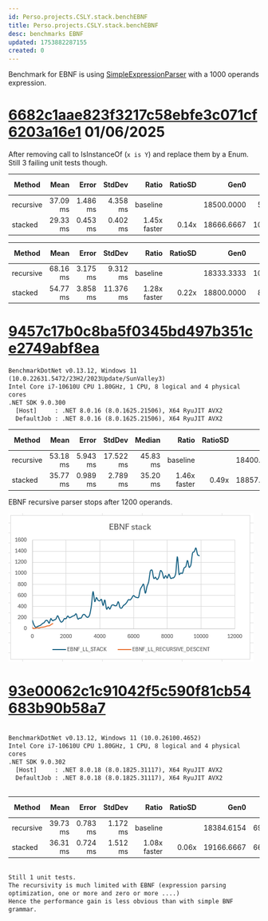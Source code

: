 ```yaml
---
id: Perso.projects.CSLY.stack.benchEBNF
title: Perso.projects.CSLY.stack.benchEBNF
desc: benchmarks EBNF
updated: 1753882287155
created: 0
---
```

Benchmark for EBNF is using [SimpleExpressionParser](https://github.com/b3b00/csly/blob/dev/src/samples/SimpleExpressionParser/SimpleExpressionParser.cs) with a 1000 operands expression.

# [6682c1aae823f3217c58ebfe3c071cf6203a16e1](https://github.com/b3b00/csly/commit/6682c1aae823f3217c58ebfe3c071cf6203a16e1) 01/06/2025

After removing call to IsInstanceOf (```x is Y```) and replace them by a Enum.
Still 3 failing unit tests though.

| Method    | Mean     | Error    | StdDev   | Ratio        | RatioSD | Gen0       | Gen1      | Gen2     | Allocated | Alloc Ratio |
|---------- |---------:|---------:|---------:|-------------:|--------:|-----------:|----------:|---------:|----------:|------------:|
| recursive | 37.09 ms | 1.486 ms | 4.358 ms |     baseline |         | 18500.0000 |  500.0000 | 166.6667 |  79.61 MB |             |
| stacked   | 29.33 ms | 0.453 ms | 0.402 ms | 1.45x faster |   0.14x | 18666.6667 | 1000.0000 | 333.3333 |  79.88 MB |  1.00x more |

| Method    | Mean     | Error    | StdDev    | Ratio        | RatioSD | Gen0       | Gen1      | Gen2     | Allocated | Alloc Ratio |
|---------- |---------:|---------:|----------:|-------------:|--------:|-----------:|----------:|---------:|----------:|------------:|
| recursive | 68.16 ms | 3.175 ms |  9.312 ms |     baseline |         | 18333.3333 | 1000.0000 | 333.3333 |   79.4 MB |             |
| stacked   | 54.77 ms | 3.858 ms | 11.376 ms | 1.28x faster |   0.22x | 18800.0000 |  800.0000 | 200.0000 |  80.57 MB |  1.01x more |

# [9457c17b0c8ba5f0345bd497b351ce2749abf8ea](https://github.com/b3b00/csly/commit/9457c17b0c8ba5f0345bd497b351ce2749abf8ea)

```
BenchmarkDotNet v0.13.12, Windows 11 (10.0.22631.5472/23H2/2023Update/SunValley3)
Intel Core i7-10610U CPU 1.80GHz, 1 CPU, 8 logical and 4 physical cores
.NET SDK 9.0.300
  [Host]     : .NET 8.0.16 (8.0.1625.21506), X64 RyuJIT AVX2
  DefaultJob : .NET 8.0.16 (8.0.1625.21506), X64 RyuJIT AVX2
```


| Method    | Mean     | Error    | StdDev    | Median   | Ratio        | RatioSD | Gen0       | Gen1      | Gen2     | Allocated | Alloc Ratio |
|---------- |---------:|---------:|----------:|---------:|-------------:|--------:|-----------:|----------:|---------:|----------:|------------:|
| recursive | 53.18 ms | 5.943 ms | 17.522 ms | 45.83 ms |     baseline |         | 18400.0000 | 1200.0000 | 200.0000 |  79.04 MB |             |
| stacked   | 35.77 ms | 0.989 ms |  2.789 ms | 35.20 ms | 1.46x faster |   0.49x | 18857.1429 | 1000.0000 | 428.5714 |  80.41 MB |  1.02x more |

EBNF recursive parser stops after 1200 operands.

![](assets/images/2025-06-16-15-13-26.png)


# [93e00062c1c91042f5c590f81cb54683b90b58a7](https://github.com/b3b00/csly/commit/93e00062c1c91042f5c590f81cb54683b90b58a7)

```

BenchmarkDotNet v0.13.12, Windows 11 (10.0.26100.4652)
Intel Core i7-10610U CPU 1.80GHz, 1 CPU, 8 logical and 4 physical cores
.NET SDK 9.0.302
  [Host]     : .NET 8.0.18 (8.0.1825.31117), X64 RyuJIT AVX2
  DefaultJob : .NET 8.0.18 (8.0.1825.31117), X64 RyuJIT AVX2


```
| Method    | Mean     | Error    | StdDev   | Ratio        | RatioSD | Gen0       | Gen1     | Gen2     | Allocated | Alloc Ratio |
|---------- |---------:|---------:|---------:|-------------:|--------:|-----------:|---------:|---------:|----------:|------------:|
| recursive | 39.73 ms | 0.783 ms | 1.172 ms |     baseline |         | 18384.6154 | 692.3077 | 384.6154 |  79.57 MB |             |
| stacked   | 36.31 ms | 0.724 ms | 1.512 ms | 1.08x faster |   0.06x | 19166.6667 | 666.6667 | 333.3333 |   81.9 MB |  1.03x more |
```

Still 1 unit tests.
The recursivity is much limited with EBNF (expression parsing optimization, one or more and zero or more ....)
Hence the performance gain is less obvious than with simple BNF grammar.

